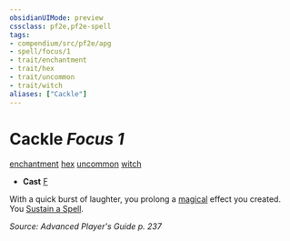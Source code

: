 ```yaml
---
obsidianUIMode: preview
cssclass: pf2e,pf2e-spell
tags:
- compendium/src/pf2e/apg
- spell/focus/1
- trait/enchantment
- trait/hex
- trait/uncommon
- trait/witch
aliases: ["Cackle"]
---
```

# Cackle *Focus 1*   
[enchantment](/rules/traits/enchantment.md)  [hex](/rules/traits/hex-apg.md)  [uncommon](/rules/traits/uncommon.md)  [witch](/rules/traits/witch-apg.md)  

- **Cast** [F](/rules/core-rulebook/chapter-9-playing-the-game.md#Actions "Free Action") 

With a quick burst of laughter, you prolong a [magical](/rules/traits/magical.md) effect you created. You [Sustain a Spell](/rules/actions/sustain-a-spell.md).

*Source: Advanced Player's Guide p. 237*